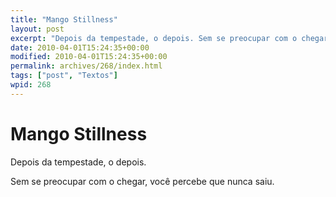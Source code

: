 ```yaml
---
title: "Mango Stillness"
layout: post
excerpt: "Depois da tempestade, o depois. Sem se preocupar com o chegar, você percebe que nunca saiu."
date: 2010-04-01T15:24:35+00:00
modified: 2010-04-01T15:24:35+00:00
permalink: archives/268/index.html
tags: ["post", "Textos"]
wpid: 268
---
```


# Mango Stillness

Depois da tempestade, o depois.

Sem se preocupar com o chegar, você percebe que nunca saiu.
